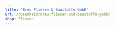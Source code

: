 ```yaml
---
title: "Breu Fliesen & Baustoffe GmbH"
url: /rosenheim/breu-fliesen-und-baustoffe-gmbh/
shop: Fliesen
---
```


